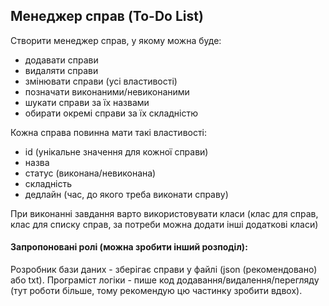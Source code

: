 ## Менеджер справ (To-Do List)

Створити менеджер справ, у якому можна буде:

- додавати справи
- видаляти справи
- змінювати справи (усі властивості)
- позначати виконаними/невиконаними
- шукати справи за їх назвами
- обирати окремі справи за їх складністю

Кожна справа повинна мати такі властивості:

- id (унікальне значення для кожної справи)
- назва
- статус (виконана/невиконана)
- складність
- дедлайн (час, до якого треба виконати справу)

При виконанні завдання варто використовувати класи (клас для справ, клас для списку справ, за потреби можна додати інші додаткові класи)

#### Запропоновані ролі (можна зробити інший розподіл):

Розробник бази даних - зберігає справи у файлі (json (рекомендовано) або txt).
Програміст логіки - пише код додавання/видалення/перегляду (тут роботи більше, тому рекомендую цю частинку зробити вдвох).
